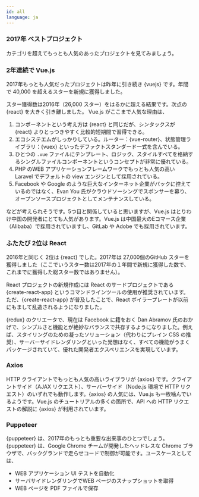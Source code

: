 ```yaml
---
id: all  
language: ja
---
```


### 2017年 ベストプロジェクト

カテゴリを超えてもっとも人気のあったプロジェクトを見てみましょう。

### 2年連続で Vue.js

2017年もっとも人気だったプロジェクトは昨年に引き続き {vuejs} です。年間で 40,000 を超えるスターを新規に獲得しました。

スター獲得数は2016年（26,000 スター）をはるかに超える結果です。次点の {react} を大きく引き離しました。
Vue.js がここまで人気な理由は、

1. コンポーネントという考え方は {react} と同じだが、シンタックスが {react} よりとっつきやすく比較的短期間で習得できる。
2. エコシステエムがしっかりしている。ルーター：{vue-router}、状態管理ライブラリ：{vuex} といったデファクトスタンダード一式を含んでいる。
3. ひとつの `.vue` ファイルにテンプレート、ロジック、スタイルすべてを格納するシングルファイルコンポーネントというコンセプトが非常に優れている。
4. PHP のWEB アプリケーションフレームワークでもっとも人気の高い Laravel でデフォルトの view エンジンとして採用されている。
5. Facebook や Google のような巨大なインターネット企業がバックに控えているのではなく、Evan You 氏がクラウドソーシングでスポンサーを募り、オープンソースプロジェクトとしてメンテナンスしている。

などが考えられそうです。5つ目と関係していると思いますが、Vue.js はとりわけ中国の開発者にとても人気があります。Vue.js は中国最大のEコマース企業（Alibaba）で採用されていますし、GitLab や Adobe でも採用されています。

### ふたたび 2位は React

2016年と同じく 2位は {react} でした。2017年は 27,000個のGitHub スターを獲得しました（ここでいうスター数は2017年の１年間で新規に獲得した数で、これまでに獲得した総スター数ではありません）。

React プロジェクトの新規作成には React のサードプロジェクトである {create-react-app} というコマンドラインツールの使用が推奨されています。ただ、{create-react-app} が普及したことで、React ボイラープレートが以前にもまして乱造されるようになりました。

{redux} のクリエータで、現在は Facebook に籍をおく Dan Abramov 氏のおかげで、シンプルさと機能とが絶妙なバランスで共存するようになりました。例えば、スタイリングのための凝ったソリューション（代わりにプレイン CSS の推奨）、サーバーサイドレンダリングといった発想はなく、すべての機能がうまくパッケージされていて、優れた開発者エクスペリエンスを実現しています。

### Axios

HTTP クライアントでもっとも人気の高いライブラリが {axios} です。クライアントサイド（AJAX リクエスト）、サーバーサイド（Node.js 環境で HTTP リクエスト）のいずれでも動作します。{axios} の人気には、Vue.js も一枚噛んでいるようです。Vue.js のチュートリアルの多くの箇所で、API への HTTP リクエストの解説に {axios} が利用されています。

### Puppeteer

{puppeteer} は、2017年のもっとも重要な出来事のひとつでしょう。{puppeteer} は、Google Chrome チームが開発したヘッドレスな Chrome ブラウザで、バックグランドで走らせコードで制御が可能です。ユースケースとしては、

- WEB アプリケーション UI テストを自動化
- サーバサイドレンダリングでWEB ページのスナップショットを取得
- WEB ページを PDF ファイルで保存

